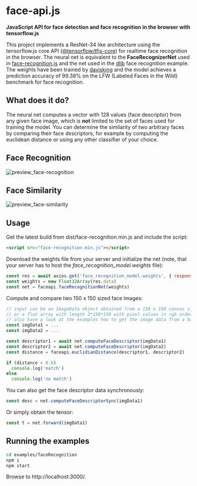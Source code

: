 # face-api.js

**JavaScript API for face detection and face recognition in the browser with tensorflow.js**

This project implements a ResNet-34 like architecture using the tensorflow.js core API ([@tensorflow/tfjs-core](https://github.com/tensorflow/tfjs-core)) for realtime face recognition in the browser. The neural net is equivalent to the **FaceRecognizerNet** used in [face-recognition.js](https://github.com/justadudewhohacks/face-recognition.js) and the net used in the [dlib](https://github.com/davisking/dlib/blob/master/examples/dnn_face_recognition_ex.cpp) face recognition example. The weights have been trained by [davisking](https://github.com/davisking) and the model achieves a prediction accuracy of 99.38% on the LFW (Labeled Faces in the Wild) benchmark for face recognition.

## What does it do?

The neural net computes a vector with 128 values (face descriptor) from any given face image, which is **not** limited to the set of faces used for training the model. You can determine the similarity of two arbitrary faces by comparing their face descriptors, for example by computing the euclidean distance or using any other classifier of your choice.

## Face Recognition

![preview_face-recognition](https://user-images.githubusercontent.com/31125521/40313021-c3afdfec-5d14-11e8-86df-cf89a00668e2.gif)

## Face Similarity

![preview_face-similarity](https://user-images.githubusercontent.com/31125521/40316573-0a1190c0-5d1f-11e8-8797-f6deaa344523.gif)

## Usage

Get the latest build from dist/face-recognition.min.js and include the script:

``` html
<script src="face-recognition.min.js"></script>
```

Download the weights file from your server and initialize the net (note, that your server has to host the *face_recognition_model.weights* file):

``` javascript
const res = await axios.get('face_recognition_model.weights', { responseType: 'arraybuffer' })
const weights = new Float32Array(res.data)
const net = faceapi.faceRecognitionNet(weights)
```

Compute and compare two 150 x 150 sized face images:

``` javascript
// input can be an ImageData object obtained from a 150 x 150 canvas via ctx.getImageData(0, 0, 150, 150)
// or a flat array with length 3*150*150 with pixel values in rgb order
// also have a look at the examples how to get the image data from a base64 string, from an <img>, from a <canvas> ...
const imgData1 = ...
const imgData2 = ...

const descriptor1 = await net.computeFaceDescriptor(imgData1)
const descriptor2 = await net.computeFaceDescriptor(imgData2)
const distance = faceapi.euclidianDistance(descriptor1, descriptor2)

if (distance < 0.6)
  console.log('match')
else
  console.log('no match')
```

You can also get the face descriptor data synchronously:

``` javascript
const desc = net.computeFaceDescriptorSync(imgData1)
```

Or simply obtain the tensor:

``` javascript
const t = net.forward(imgData1)
```

## Running the examples

``` bash
cd examples/faceRecognition
npm i
npm start
```

Browse to http://localhost:3000/.
